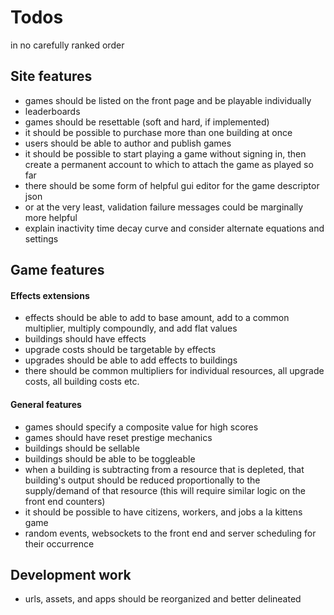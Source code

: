 # Todos
in no carefully ranked order


## Site features
- games should be listed on the front page and be playable individually
- leaderboards
- games should be resettable (soft and hard, if implemented)
- it should be possible to purchase more than one building at once
- users should be able to author and publish games
- it should be possible to start playing a game without signing in, then create
a permanent account to which to attach the game as played so far
- there should be some form of helpful gui editor for the game descriptor json
- or at the very least, validation failure messages could be marginally more
helpful
- explain inactivity time decay curve and consider alternate equations and
settings


## Game features
#### Effects extensions
- effects should be able to add to base amount, add to a common multiplier,
multiply compoundly, and add flat values
- buildings should have effects
- upgrade costs should be targetable by effects
- upgrades should be able to add effects to buildings
- there should be common multipliers for individual resources, all upgrade
costs, all building costs etc.

#### General features
- games should specify a composite value for high scores
- games should have reset prestige mechanics
- buildings should be sellable
- buildings should be able to be toggleable
- when a building is subtracting from a resource that is depleted, that
building's output should be reduced proportionally to the supply/demand of
that resource (this will require similar logic on the front end counters)
- it should be possible to have citizens, workers, and jobs a la kittens game
- random events, websockets to the front end and server scheduling for their
occurrence


## Development work
- urls, assets, and apps should be reorganized and better delineated
